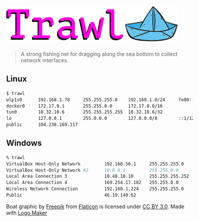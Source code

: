 # ![trawl](/logo.png)

> A strong fishing net for dragging along the sea bottom to collect network interfaces.

## Linux

```sh
$ trawl
wlp1s0      192.168.1.78     255.255.255.0    192.168.1.0/24     fe80::defe:3c33:4335:e669/64
docker0     172.17.0.1       255.255.0.0      172.17.0.0/16
tun0        10.32.10.6       255.255.255.255  10.32.10.6/32
lo          127.0.0.1        255.0.0.0        127.0.0.0/8        ::1/128
public      104.238.169.117
```

## Windows

```sh
% trawl
VirtualBox Host-Only Network         192.168.56.1     255.255.255.0    192.168.56.0/24    fe80::31ac:de12:1d27:fbc9/64
VirtualBox Host-Only Network #2      10.0.0.1         255.255.0.0      10.0.0.0/16        fe80::701e:c603:1aee:597e/64
Local Area Connection 3              10.48.10.10      255.255.255.252  10.48.10.8/30      fe80::989:e670:8216:5528/64
Local Area Connection 4              169.254.17.182   255.255.0.0      169.254.0.0/16     fe80::6cd7:885:5ae5:11b6/64
Wireless Network Connection          192.168.1.224    255.255.255.0    192.168.1.0/24     fe80::48e8:96c3:7457:8a3d/64
Public                               46.19.140.62
```



Boat graphic by <a href="http://www.flaticon.com/authors/freepik">Freepik</a> from <a href="http://www.flaticon.com/">Flaticon</a> is licensed under <a href="http://creativecommons.org/licenses/by/3.0/" title="Creative Commons BY 3.0">CC BY 3.0</a>. Made with <a href="http://logomakr.com" title="Logo Maker">Logo Maker</a>
